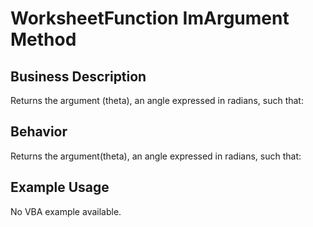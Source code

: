# WorksheetFunction ImArgument Method

## Business Description
Returns the argument (theta), an angle expressed in radians, such that:

## Behavior
Returns the argument(theta), an angle expressed in radians, such that:

## Example Usage
No VBA example available.